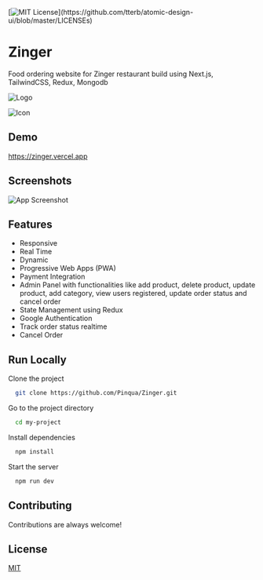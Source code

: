 
[![MIT License](https://img.shields.io/apm/l/atomic-design-ui.svg?)](https://github.com/tterb/atomic-design-ui/blob/master/LICENSEs)

# Zinger

Food ordering website for Zinger restaurant build using Next.js, TailwindCSS, Redux, Mongodb

![Logo](https://zinger.vercel.app/_next/image?url=%2Fimg%2FZinger.svg&w=128&q=75)

![Icon](https://zinger.vercel.app/img/favicons/apple-touch-icon.png)
## Demo

https://zinger.vercel.app


## Screenshots

![App Screenshot](https://i.ibb.co/8x3ZGnG/zinger.gif)

  
## Features

- Responsive
- Real Time
- Dynamic
- Progressive Web Apps (PWA)
- Payment Integration
- Admin Panel with functionalities like add product, delete product, update product, add category, view users registered, update order status and cancel order
- State Management using Redux
- Google Authentication
- Track order status realtime
- Cancel Order


## Run Locally

Clone the project

```bash
  git clone https://github.com/Pinqua/Zinger.git
```

Go to the project directory

```bash
  cd my-project
```

Install dependencies

```bash
  npm install
```

Start the server

```bash
  npm run dev
```

  
## Contributing

Contributions are always welcome!

  
## License

[MIT](https://choosealicense.com/licenses/mit/)

  
